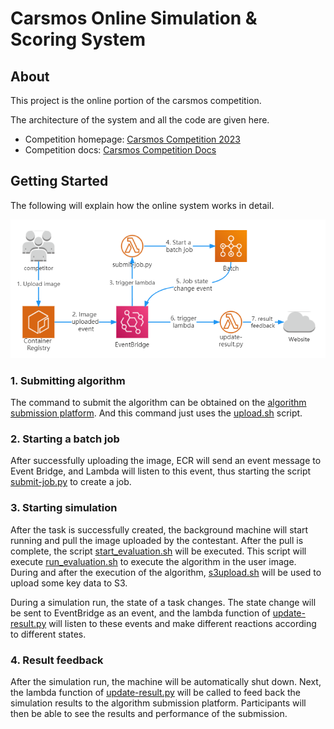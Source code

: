 # Carsmos Online Simulation & Scoring System

## About
This project is the online portion of the carsmos competition.

The architecture of the system and all the code are given here.

- Competition homepage: [Carsmos Competition 2023](https://www.carsmos.ai/Race2023/)
- Competition docs: [Carsmos Competition Docs](https://docs.carsmos.cn/#/)

## Getting Started
The following will explain how the online system works in detail.

![Simulating System Architecture](aws_arch.png)

### 1. Submitting algorithm
The command to submit the algorithm can be obtained on the [algorithm submission platform](https://race.carsmos.cn/). 
And this command just uses the [upload.sh](scripts/upload.sh) script.

### 2. Starting a batch job
After successfully uploading the image, ECR will send an event message to Event Bridge, 
and Lambda will listen to this event, thus starting the script [submit-job.py](lambda/submit-job.py) to create a job.

### 3. Starting simulation
After the task is successfully created, 
the background machine will start running and pull the image uploaded by the contestant. 
After the pull is complete, the script [start_evaluation.sh](scripts/start_evaluation_old.sh) will be executed. 
This script will execute [run_evaluation.sh](scripts/run_evaluation.sh) to execute the algorithm in the user image.
During and after the execution of the algorithm, [s3upload.sh](scripts/s3upload.sh) will be used to upload some key data to S3.

During a simulation run, the state of a task changes. 
The state change will be sent to EventBridge as an event, 
and the lambda function of [update-result.py](lambda/update-result.py) will listen to these events and make different reactions according to different states.

### 4. Result feedback
After the simulation run, the machine will be automatically shut down. 
Next, the lambda function of [update-result.py](lambda/update-result.py) will be called to feed back the simulation results to the algorithm submission platform. 
Participants will then be able to see the results and performance of the submission.